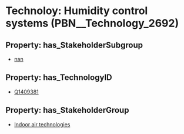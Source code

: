 # Technoloy: __Humidity control systems__ (PBN__Technology_2692)

## Property: has_StakeholderSubgroup

* [nan](PBN__TechSubgroup_7)

## Property: has_TechnologyID

* [Q1409381](Q1409381)

## Property: has_StakeholderGroup

* [Indoor air technologies](PBN__TechGroup_13)

